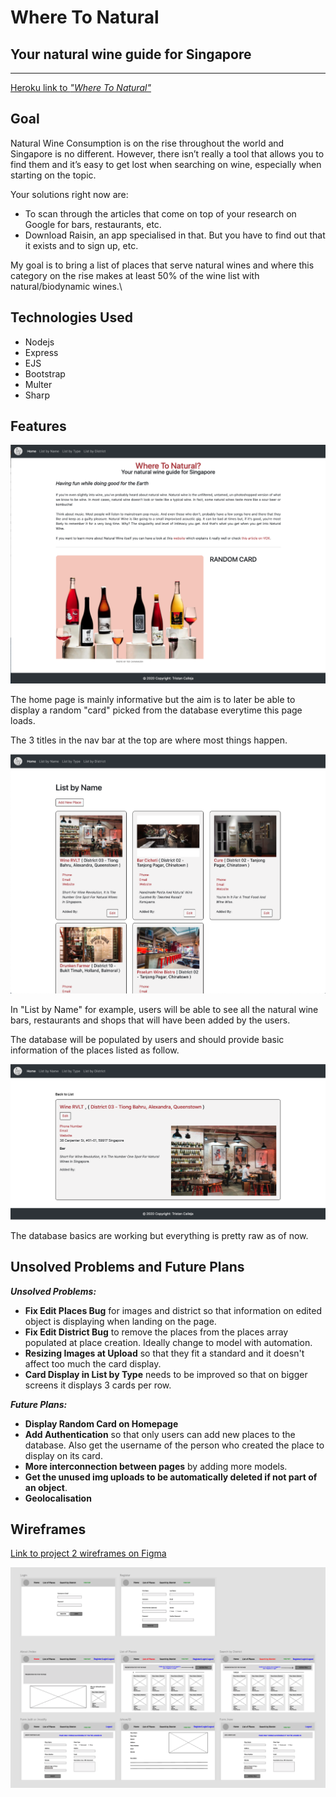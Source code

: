 # Where To Natural #
## Your natural wine guide for Singapore #

---

[Heroku link to *"Where To Natural"*](https://project2-wheretonatural.herokuapp.com/)



## **Goal** #

Natural Wine Consumption is on the rise throughout the world and Singapore is no different. However, there isn’t really a tool that allows you to find them and it’s easy to get lost when searching on wine, especially when starting on the topic.

Your solutions right now are:

- To scan through the articles that come on top of your research on Google for bars, restaurants, etc.
- Download Raisin, an app specialised in that. But you have to find out that it exists and to sign up, etc.

My goal is to bring a list of places that serve natural wines and where this category on the rise makes at least 50% of the wine list with natural/biodynamic wines.\


## **Technologies Used** #

- Nodejs
- Express
- EJS
- Bootstrap
- Multer
- Sharp


## **Features** #

![Home page](public/img/Homepage-WhereToNatural.png)

The home page is mainly informative but the aim is to later be able to display a random "card" picked from the database everytime this page loads.

The 3 titles in the nav bar at the top are where most things happen.

![List By Name page](public/img/ListByName-WhereToNatural.png)

In "List by Name" for example, users will be able to see all the natural wine bars, restaurants and shops that will have been added by the users.

The database will be populated by users and should provide basic information of the places listed as follow.

![Wine RVLT page](public/img/WineRVLT-WhereToNatural.png)

The database basics are working but everything is pretty raw as of now.

## **Unsolved Problems and Future Plans** #

***Unsolved Problems:***

- **Fix Edit Places Bug** for images and district so that information on edited object is displaying when landing on the page.
- **Fix Edit District Bug** to remove the places from the places array populated at place creation. Ideally change to model with automation.
- **Resizing Images at Upload** so that they fit a standard and it doesn't affect too much the card display.
- **Card Display in List by Type** needs to be improved so that on bigger screens it displays 3 cards per row.

***Future Plans:***

- **Display Random Card on Homepage** 
- **Add Authentication** so that only users can add new places to the database. Also get the username of the person who created the place to display on its card.
- **More interconnection between pages** by adding more models.
- **Get the unused img uploads to be automatically deleted if not part of an object**.
- **Geolocalisation**

## **Wireframes** #

[Link to project 2 wireframes on Figma](https://www.figma.com/file/juyJBZCyv9o0VKJOTgZk6i/Project-2-WhereToNatural.sg?node-id=0%3A1)

![Wireframes](public/img/Wireframes-WhereToNatural.png)